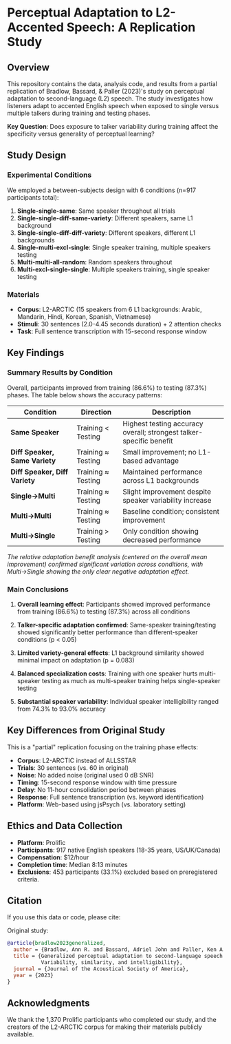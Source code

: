 # Perceptual Adaptation to L2-Accented Speech: A Replication Study

## Overview

This repository contains the data, analysis code, and results from a partial replication of Bradlow, Bassard, & Paller (2023)'s study on perceptual adaptation to second-language (L2) speech. The study investigates how listeners adapt to accented English speech when exposed to single versus multiple talkers during training and testing phases.

**Key Question**: Does exposure to talker variability during training affect the specificity versus generality of perceptual learning?

## Study Design

### Experimental Conditions
We employed a between-subjects design with 6 conditions (n=917 participants total):

1. **Single-single-same**: Same speaker throughout all trials
2. **Single-single-diff-same-variety**: Different speakers, same L1 background
3. **Single-single-diff-diff-variety**: Different speakers, different L1 backgrounds
4. **Single-multi-excl-single**: Single speaker training, multiple speakers testing
5. **Multi-multi-all-random**: Random speakers throughout
6. **Multi-excl-single-single**: Multiple speakers training, single speaker testing

### Materials
- **Corpus**: L2-ARCTIC (15 speakers from 6 L1 backgrounds: Arabic, Mandarin, Hindi, Korean, Spanish, Vietnamese)
- **Stimuli**: 30 sentences (2.0-4.45 seconds duration) + 2 attention checks
- **Task**: Full sentence transcription with 15-second response window

## Key Findings

### Summary Results by Condition

Overall, participants improved from training (86.6%) to testing (87.3%) phases. The table below shows the accuracy patterns:

| Condition | Direction | Description |
|-----------|-----------|-------------|
| **Same Speaker** | Training < Testing | Highest testing accuracy overall; strongest talker-specific benefit |
| **Diff Speaker, Same Variety** | Training ≈ Testing | Small improvement; no L1-based advantage |
| **Diff Speaker, Diff Variety** | Training ≈ Testing | Maintained performance across L1 backgrounds |
| **Single→Multi** | Training ≈ Testing | Slight improvement despite speaker variability increase |
| **Multi→Multi** | Training ≈ Testing | Baseline condition; consistent improvement |
| **Multi→Single** | Training > Testing | Only condition showing decreased performance |

*The relative adaptation benefit analysis (centered on the overall mean improvement) confirmed significant variation across conditions, with Multi→Single showing the only clear negative adaptation effect.*

### Main Conclusions

1. **Overall learning effect**: Participants showed improved performance from training (86.6%) to testing (87.3%) across all conditions

2. **Talker-specific adaptation confirmed**: Same-speaker training/testing showed significantly better performance than different-speaker conditions (p < 0.05)

3. **Limited variety-general effects**: L1 background similarity showed minimal impact on adaptation (p = 0.083)

4. **Balanced specialization costs**: Training with one speaker hurts multi-speaker testing as much as multi-speaker training helps single-speaker testing

5. **Substantial speaker variability**: Individual speaker intelligibility ranged from 74.3% to 93.0% accuracy

## Key Differences from Original Study

This is a "partial" replication focusing on the training phase effects:
- **Corpus**: L2-ARCTIC instead of ALLSSTAR
- **Trials**: 30 sentences (vs. 60 in original)
- **Noise**: No added noise (original used 0 dB SNR)
- **Timing**: 15-second response window with time pressure
- **Delay**: No 11-hour consolidation period between phases
- **Response**: Full sentence transcription (vs. keyword identification)
- **Platform**: Web-based using jsPsych (vs. laboratory setting)

## Ethics and Data Collection

- **Platform**: Prolific
- **Participants**: 917 native English speakers (18-35 years, US/UK/Canada)
- **Compensation**: $12/hour 
- **Completion time**: Median 8:13 minutes
- **Exclusions**: 453 participants (33.1%) excluded based on preregistered criteria.

## Citation

If you use this data or code, please cite:

Original study:
```bibtex
@article{bradlow2023generalized,
  author = {Bradlow, Ann R. and Bassard, Adriel John and Paller, Ken A.},
  title = {Generalized perceptual adaptation to second-language speech: 
           Variability, similarity, and intelligibility},
  journal = {Journal of the Acoustical Society of America},
  year = {2023}
}
```

## Acknowledgments

We thank the 1,370 Prolific participants who completed our study, and the creators of the L2-ARCTIC corpus for making their materials publicly available.
